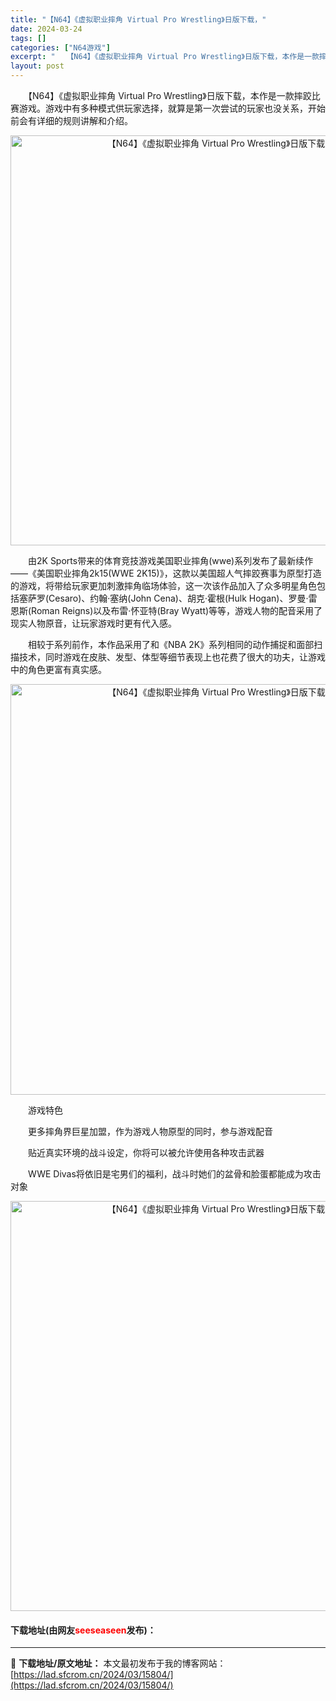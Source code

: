 ```yaml
---
title: "【N64】《虚拟职业摔角 Virtual Pro Wrestling》日版下载，"
date: 2024-03-24
tags: []
categories: ["N64游戏"]
excerpt: "　　【N64】《虚拟职业摔角 Virtual Pro Wrestling》日版下载，本作是一款摔跤比赛游戏。游戏中有多种模式供玩家选择，就算是第一次尝试的玩家也没关系，开始前会有详细的规则讲解和介绍。 　　由2K Sports带来的体育竞技游戏美国职业摔角(wwe)系列发布了最新续作&mdash;&amp;&hellip;"
layout: post
---
```


 <p>　　【N64】《虚拟职业摔角 Virtual Pro Wrestling》日版下载，本作是一款摔跤比赛游戏。游戏中有多种模式供玩家选择，就算是第一次尝试的玩家也没关系，开始前会有详细的规则讲解和介绍。</p> <p align="center"><img align="" border="0" src="https://lad.sfcrom.cn/wp-content/uploads/2024/03/20240324_6600467580aa3.png" width="656" alt="【N64】《虚拟职业摔角 Virtual Pro Wrestling》日版下载，" /></p> <p>　　由2K Sports带来的体育竞技游戏美国职业摔角(wwe)系列发布了最新续作&mdash;&mdash;《美国职业摔角2k15(WWE 2K15)》，这款以美国超人气摔跤赛事为原型打造的游戏，将带给玩家更加刺激摔角临场体验，这一次该作品加入了众多明星角色包括塞萨罗(Cesaro)、约翰&middot;塞纳(John Cena)、胡克&middot;霍根(Hulk Hogan)、罗曼&middot;雷恩斯(Roman Reigns)以及布雷&middot;怀亚特(Bray Wyatt)等等，游戏人物的配音采用了现实人物原音，让玩家游戏时更有代入感。</p> <p>　　相较于系列前作，本作品采用了和《NBA 2K》系列相同的动作捕捉和面部扫描技术，同时游戏在皮肤、发型、体型等细节表现上也花费了很大的功夫，让游戏中的角色更富有真实感。</p> <p align="center"><img align="" border="0" src="https://lad.sfcrom.cn/wp-content/uploads/2024/03/20240324_66004677060e5.png" width="657" alt="【N64】《虚拟职业摔角 Virtual Pro Wrestling》日版下载，" /></p> <p>　　游戏特色</p> <p>　　更多摔角界巨星加盟，作为游戏人物原型的同时，参与游戏配音</p> <p>　　贴近真实环境的战斗设定，你将可以被允许使用各种攻击武器</p> <p>　　WWE Divas将依旧是宅男们的福利，战斗时她们的盆骨和脸蛋都能成为攻击对象</p> <p align="center"><img align="" border="0" src="https://lad.sfcrom.cn/wp-content/uploads/2024/03/20240324_660046784bb3f.png" width="656" alt="【N64】《虚拟职业摔角 Virtual Pro Wrestling》日版下载，" /></p> <p><h4>下载地址(由网友<font color="red">seeseaseen</font>发布)：</h4></p> 

---
📖 **下载地址/原文地址：** 本文最初发布于我的博客网站：[https://lad.sfcrom.cn/2024/03/15804/](https://lad.sfcrom.cn/2024/03/15804/)
